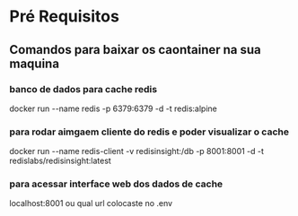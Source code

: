 # Pré Requisitos

## Comandos para baixar os caontainer na sua maquina

### banco de dados para cache redis
docker run --name redis -p 6379:6379 -d -t redis:alpine

### para rodar aimgaem cliente do redis e poder visualizar o cache
docker run --name redis-client -v redisinsight:/db -p 8001:8001 -d -t redislabs/redisinsight:latest
### para acessar interface web dos dados de cache
localhost:8001 ou qual url colocaste no .env
